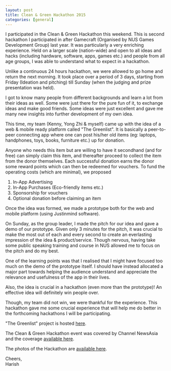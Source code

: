 ```yaml
---
layout: post
title: Clean & Green Hackathon 2015
categories: [general]
---
```


I participated in the Clean & Green Hackathon this weekend. This is second hackathon I participated in after Gamecraft (Organised by NUS Games Development Group) last year. It was particularly a very enriching experience. Held on a larger scale (nation-wide) and open to all ideas and hacks (including hardware, software, apps, games etc.) and people from all age groups, I was able to understand what to expect in a hackathon.

Unlike a continuous 24 hours hackathon, we were allowed to go home and return the next morning. It took place over a period of 3 days, starting from Friday (Ideation and pitching) till Sunday (when the judging and prize presentation was held).

I got to know many people from different backgrounds and learn a lot from their ideas as well. Some were just there for the pure fun of it, to exchange ideas and make good friends. Some ideas were just excellent and gave me many new insights into further development of my own idea.

This time, my team (Kenny, Yong Zhi & myself) came up with the idea of a web & mobile ready platform called "The Greenlist". It is basically a peer-to-peer connecting app where one can post his/her old items (eg: laptops, handphones, toys, books, furniture etc.) up for donation. 

Anyone who needs this item but are willing to have it secondhand (and for free) can simply claim this item, and thereafter proceed to collect the item from the donor themselves. Each successful donation earns the donor some reward points which can then be redeemed for vouchers. To fund the operating costs (which are minimal), we proposed 
<ol>
    <li>In-App Advertising</li>
    <li>In-App Purchases (Eco-friendly items etc.)</li>
    <li>Sponsorship for vouchers</li>
    <li>Optional donation before claiming an item</li>
</ol>
Once the idea was formed, we made a prototype both for the web and mobile platform (using Justinmind software). 

On Sunday, as the group leader, I made the pitch for our idea and gave a demo of our prototype. Given only 3 minutes for the pitch, it was crucial to make the most out of each and every second to create an everlasting impression of the idea & product/service. Though nervous, having take some public speaking training and course in NUS allowed me to focus on the pitch and do my best.

One of the learning points was that I realised that I might have focused too much on the demo of the prototype itself. I should have instead allocated a major part towards helping the audience understand and appreciate the relevance and usefulness of the app in their lives.

Also, the idea is crucial in a hackathon (even more than the prototype)! An effective idea will definitely win people over.

Though, my team did not win, we were thankful for the experience. This hackathon gave me some crucial experience that will help me do better in the forthcoming hackathons I will be participating.

"The Greenlist" project is hosted <a href="https://github.com/harishv7/thegreenlist">here</a>.

The Clean & Green Hackathon event was covered by Channel NewsAsia and the coverage <a href="http://www.channelnewsasia.com/news/singapore/ideas-to-solve-littering/1931422.html?cid=fbsg">available here</a>.

The photos of the Hackathon are <a href="https://www.facebook.com/media/set/?set=a.842836635769622.1073741869.310427622343862&type=3">available here</a>.

Cheers, <br>
Harish